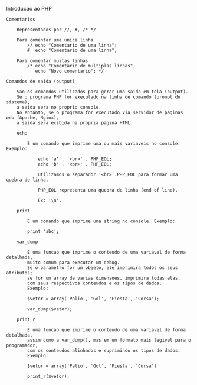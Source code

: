 Introducao ao PHP

    Comentarios 
        
        Representados por //, #, /* */

        Para comentar uma unica linha
            // echo "Comentario de uma linha";
            #  echo "Comentario de uma linha";
        
        Para comentar muitas linhas
            /* echo "Comentario de multiplas linhas";
               echo "Novo comentario"; */

    Comandos de saida (output)
        
        Sao os comandos utilizados para gerar uma saida em tela (output). 
        Se o programa PHP for executado na linha de comando (prompt do sistema), 
        a saida sera no proprio console. 
        No entanto, se o programa for executado via servidor de paginas web (Apache, Nginx), 
        a saida sera exibida na propria pagina HTML.

        echo
            
            E um comando que imprime uma ou mais variaveis no console. Exemplo: 

                echo 'a' . '<br>' . PHP_EOL;
                echo 'b' . '<br>' . PHP_EOL;  

                Utilizamos o separador '<br>'.PHP_EOL para formar uma quebra de linha. 

                PHP_EOL representa uma quebra de linha (end of line). 

                Ex: '\n'.                       

        print 
            
            E um comando que imprime uma string no console. Exemplo:
            
            print 'abc';

        var_dump
            
            E uma funcao que imprime o conteudo de uma variavel de forma detalhada, 
            muito comum para executar um debug. 
            Se o parametro for um objeto, ele imprimira todos os seus atributos; 
            se for um array de varias dimensoes, imprimira todas elas, 
            com seus respectivos conteudos e os tipos de dados. 
            Exemplo:

            $vetor = array('Palio', 'Gol', 'Fiesta', 'Corsa');

            var_dump($vetor);

        print_r  
            
            E uma funcao que imprime o conteudo de uma variavel de forma detalhada, 
            assim como a var_dump(), mas em um formato mais legivel para o programador, 
            com os conteudos alinhados e suprimindo os tipos de dados. 
            Exemplo:
            
            $vetor = array('Palio', 'Gol', 'Fiesta', 'Corsa')
            
            print_r($vetor);     
                      